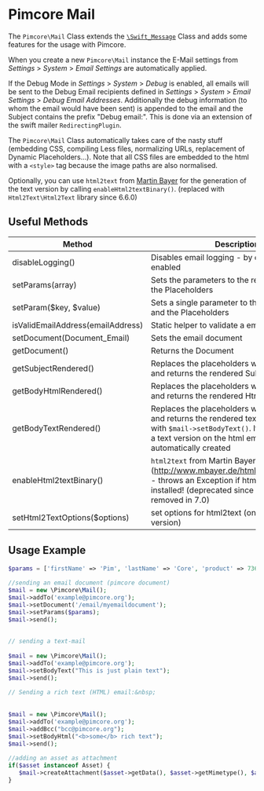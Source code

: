 # Pimcore Mail

The `Pimcore\Mail` Class extends the [`\Swift_Message`](http://swiftmailer.org/docs/introduction.html) 
Class and adds some features for the usage with Pimcore.

When you create a new `Pimcore\Mail` instance the E-Mail settings from *Settings* > *System* > *Email Settings*
are automatically applied.

If the Debug Mode in *Settings* > *System* > *Debug* is enabled, all emails will be sent to the 
Debug Email recipients defined in *Settings* > *System* > *Email Settings* > *Debug Email Addresses*. 
Additionally the debug information (to whom the email would have been sent) is appended to the email 
and the Subject contains the prefix "Debug email:".
This is done via an extension of the swift mailer `RedirectingPlugin`.   

The `Pimcore\Mail` Class automatically takes care of the nasty stuff (embedding CSS, compiling Less 
files, normalizing URLs, replacement of Dynamic Placeholders...). Note that all CSS files are embedded 
to the html with a `<style>` tag because the image paths are also normalised.

Optionally, you can use `html2text` from [Martin Bayer](http://www.mbayer.de/html2text/index.shtml) 
for the generation of the text version by calling `enableHtml2textBinary()`. (replaced with `Html2Text\Html2Text` library since 6.6.0)
 
## Useful Methods

| Method                            | Description                                                                                                                                                                                                |
|-----------------------------------|------------------------------------------------------------------------------------------------------------------------------------------------------------------------------------------------------------|
| disableLogging()                  | Disables email logging - by default it is enabled                                                                                                                                                          |
| setParams(array)                  | Sets the parameters to the request object and the Placeholders                                                                                                                                             |
| setParam($key, $value)            | Sets a single parameter to the request object and the Placeholders                                                                                                                                         |
| isValidEmailAddress(emailAddress) | Static helper to validate a email address                                                                                                                                                                  |
| setDocument(Document_Email)       | Sets the email document                                                                                                                                                                                    |
| getDocument()                     | Returns the Document                                                                                                                                                                                       |
| getSubjectRendered()              | Replaces the placeholders with the content and returns the rendered Subject                                                                                                                                |
| getBodyHtmlRendered()             | Replaces the placeholders with the content and returns the rendered Html                                                                                                                                   |
| getBodyTextRendered()             | Replaces the placeholders with the content and returns the rendered text if a text was set with `$mail->setBodyText()`. If no text was set, a text version on the html email will be automatically created |
| enableHtml2textBinary()           | `html2text` from Martin Bayer (http://www.mbayer.de/html2text/index.shtml) - throws an Exception if html2text is not installed!     (deprecated since 6.6.0 and will be removed in 7.0)                                                                       |
| setHtml2TextOptions($options)     | set options for html2text (only for binary version)                                                                                                                                                        |


## Usage Example

```php
$params = ['firstName' => 'Pim', 'lastName' => 'Core', 'product' => 73613];
 
//sending an email document (pimcore document)
$mail = new \Pimcore\Mail();
$mail->addTo('example@pimcore.org');
$mail->setDocument('/email/myemaildocument');
$mail->setParams($params);
$mail->send();
 
 
// sending a text-mail
 
$mail = new \Pimcore\Mail();
$mail->addTo('example@pimcore.org');
$mail->setBodyText("This is just plain text");
$mail->send();
 
// Sending a rich text (HTML) email:&nbsp;
 
 
$mail = new \Pimcore\Mail();
$mail->addTo('example@pimcore.org');
$mail->addBcc("bcc@pimcore.org");
$mail->setBodyHtml("<b>some</b> rich text");
$mail->send();
 
//adding an asset as attachment
if($asset instanceof Asset) {
   $mail->createAttachment($asset->getData(), $asset->getMimetype(), $asset->getFilename());
}
```
